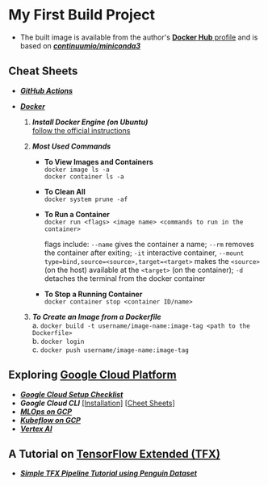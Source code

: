 # My First Build Project

* The built image is available from the author's [**Docker Hub** profile](https://hub.docker.com/u/oameed) and is based on [**_continuumio/miniconda3_**](https://docs.anaconda.com/free/working-with-conda/applications/docker/)  

## Cheat Sheets 

<!-- * [**_Linux Computing Cheat Sheets_**](https://archive.org/details/computing-cheat-sheets) -->

* [**_GitHub Actions_**](https://docs.github.com/en/actions)  

* [**_Docker_**](https://docs.docker.com/get-started/overview/)  

  1. **_Install Docker Engine (on Ubuntu)_**  
     [follow the official instructions](https://docs.docker.com/engine/install/ubuntu/)  

  2. **_Most Used Commands_**   
  
     * **To View Images and Containers**  
       `docker image ls -a`  
       `docker container ls -a`  
  
     * **To Clean All**  
       `docker system prune -af`  
  
     * **To Run a Container**  
       `docker run <flags> <image name> <commands to run in the container>`  

       flags include: `--name` gives the container a name; `--rm` removes the container after exiting; `-it` interactive container, `--mount type=bind,source=<source>,target=<target>` makes the `<source>` (on the host) available at the `<target>` (on the container); `-d` detaches the terminal from the docker container  

     * **To Stop a Running Container**  
       `docker container stop <container ID/name>`  
     
  3. **_To Create an Image from a Dockerfile_**  
     a. `docker build -t username/image-name:image-tag <path to the Dockerfile>`  
     b. `docker login`  
     c. `docker push username/image-name:image-tag`
 
## Exploring [Google Cloud Platform](https://cloud.google.com/docs)
   
   * [**_Google Cloud Setup Checklist_**](https://cloud.google.com/docs/enterprise/setup-checklist)  
   * **_Google Cloud CLI_** [[Installation]](https://cloud.google.com/sdk/docs/install-sdk) [[Cheet Sheets]](https://cloud.google.com/sdk/docs/cheatsheet)  
   * [**_MLOps on GCP_**](https://cloud.google.com/architecture/mlops-continuous-delivery-and-automation-pipelines-in-machine-learning)  
   * [**_Kubeflow on GCP_**](https://googlecloudplatform.github.io/kubeflow-gke-docs/dev/docs/)  
   * [**_Vertex AI_**](https://cloud.google.com/vertex-ai/docs)  

## A Tutorial on [TensorFlow Extended (TFX)](https://www.tensorflow.org/tfx)

   * [**_Simple TFX Pipeline Tutorial using Penguin Dataset_**](https://gitlab.com/oameed/ml_production_tfx)  





